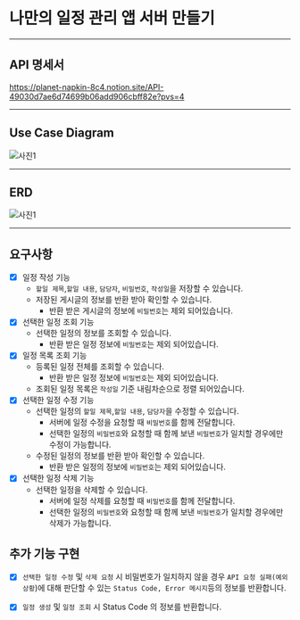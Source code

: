# 나만의 일정 관리 앱 서버 만들기

---

## API 명세서

https://planet-napkin-8c4.notion.site/API-49030d7ae6d74699b06add906cbff82e?pvs=4

---

## Use Case Diagram

![사진1](https://github.com/gloz0315/Kiosk_Project/assets/80665963/8e0753a5-2cdf-4109-9983-4e7926943ac8)

---

## ERD

![사진1](https://github.com/gloz0315/scheduleProject/assets/80665963/8cd7c0ef-5fc8-48ba-9052-22c61ba40233)

---

## 요구사항 

- [x]  일정 작성 기능
    - `할일 제목`,`할일 내용`, `담당자`, `비밀번호`, `작성일`을 저장할 수 있습니다.
    - 저장된 게시글의 정보를 반환 받아 확인할 수 있습니다.
        - 반환 받은 게시글의 정보에 `비밀번호`는 제외 되어있습니다.
- [x]  선택한 일정 조회 기능
    - 선택한 일정의 정보를 조회할 수 있습니다.
        - 반환 받은 일정 정보에 `비밀번호`는 제외 되어있습니다.
- [x]  일정 목록 조회 기능
    - 등록된 일정 전체를 조회할 수 있습니다.
        - 반환 받은 일정 정보에 `비밀번호`는 제외 되어있습니다.
    - 조회된 일정 목록은 `작성일` 기준 내림차순으로 정렬 되어있습니다.
- [x]  선택한 일정 수정 기능
    - 선택한 일정의 `할일 제목`,`할일 내용`, `담당자`을 수정할 수 있습니다.
        - 서버에 일정 수정을 요청할 때 `비밀번호`를 함께 전달합니다.
        - 선택한 일정의 `비밀번호`와 요청할 때 함께 보낸 `비밀번호`가 일치할 경우에만 수정이 가능합니다.
    - 수정된 일정의 정보를 반환 받아 확인할 수 있습니다.
        - 반환 받은 일정의 정보에 `비밀번호`는 제외 되어있습니다.
- [x]  선택한 일정 삭제 기능
    - 선택한 일정을 삭제할 수 있습니다.
        - 서버에 일정 삭제를 요청할 때 `비밀번호`를 함께 전달합니다.
        - 선택한 일정의 `비밀번호`와 요청할 때 함께 보낸 `비밀번호`가 일치할 경우에만 삭제가 가능합니다.

## 추가 기능 구현

- [x] `선택한 일정 수정` 및 `삭제 요청` 시 비밀번호가 일치하지 않을 경우 `API 요청 실패(예외상황`)에 대해 판단할 수 있는 `Status Code, Error 메시지`등의 정보를 반환합니다.

- [x] `일정 생성` 및 `일정 조회` 시 Status Code 의 정보를 반환합니다.




